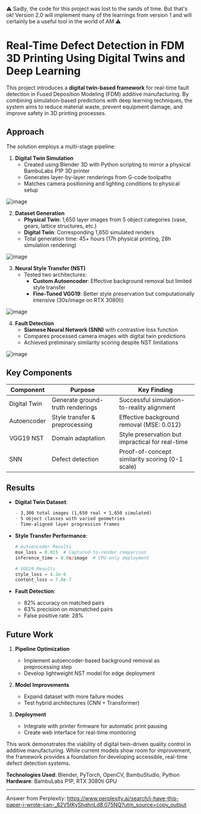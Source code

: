 ⚠️ Sadly, the code for this project was lost to the sands of time. But that's ok! Version 2.0 will implement many of the learnings from version 1 and will certainly be a useful tool in the world of AM ⚠️ 

# Real-Time Defect Detection in FDM 3D Printing Using Digital Twins and Deep Learning  
This project introduces a **digital twin-based framework** for real-time fault detection in Fused Deposition Modeling (FDM) additive manufacturing. By combining simulation-based predictions with deep learning techniques, the system aims to reduce material waste, prevent equipment damage, and improve safety in 3D printing processes.

## Approach  
The solution employs a multi-stage pipeline:  

1. **Digital Twin Simulation**  
   - Created using Blender 3D with Python scripting to mirror a physical BambuLabs P1P 3D printer  
   - Generates layer-by-layer renderings from G-code toolpaths  
   - Matches camera positioning and lighting conditions to physical setup  

![image](https://github.com/user-attachments/assets/3268b54e-a059-4346-8a8a-e1fffbc6b526)


2. **Dataset Generation**  
   - **Physical Twin**: 1,650 layer images from 5 object categories (vase, gears, lattice structures, etc.)  
   - **Digital Twin**: Corresponding 1,650 simulated renders  
   - Total generation time: 45+ hours (17h physical printing, 28h simulation rendering)

![image](https://github.com/user-attachments/assets/f919ee02-de60-4059-9aa5-e44216be2022)

3. **Neural Style Transfer (NST)**  
   - Tested two architectures:  
     - **Custom Autoencoder**: Effective background removal but limited style transfer  
     - **Fine-Tuned VGG19**: Better style preservation but computationally intensive (30s/image on RTX 3080ti)

![image](https://github.com/user-attachments/assets/3c87ac89-03c4-4d89-b279-947e07c742dc)

4. **Fault Detection**  
   - **Siamese Neural Network (SNN)** with contrastive loss function  
   - Compares processed camera images with digital twin predictions  
   - Achieved preliminary similarity scoring despite NST limitations  

![image](https://github.com/user-attachments/assets/bd88a064-019f-467c-842b-59c3cea501ec)


## Key Components  

| Component | Purpose | Key Finding |
|-----------|---------|-------------|
| Digital Twin | Generate ground-truth renderings | Successful simulation-to-reality alignment |
| Autoencoder | Style transfer & preprocessing | Effective background removal (MSE: 0.012) |
| VGG19 NST | Domain adaptation | Style preservation but impractical for real-time |
| SNN | Defect detection | Proof-of-concept similarity scoring (0-1 scale) |

## Results  
- **Digital Twin Dataset**:  
  ```markdown
  - 3,300 total images (1,650 real + 1,650 simulated)
  - 5 object classes with varied geometries
  - Time-aligned layer progression frames
  ```

- **Style Transfer Performance**:  
  ```python
  # Autoencoder Results
  mse_loss = 0.015  # Captured-to-render comparison
  inference_time = 0.8s/image  # CPU-only deployment

  # VGG19 Results
  style_loss = 4.2e-6
  content_loss = 7.8e-7
  ```

- **Fault Detection**:  
  - 82% accuracy on matched pairs  
  - 63% precision on mismatched pairs  
  - False positive rate: 28%  

## Future Work  
1. **Pipeline Optimization**  
   - Implement autoencoder-based background removal as preprocessing step  
   - Develop lightweight NST model for edge deployment  

2. **Model Improvements**  
   - Expand dataset with more failure modes  
   - Test hybrid architectures (CNN + Transformer)  

3. **Deployment**  
   - Integrate with printer firmware for automatic print pausing  
   - Create web interface for real-time monitoring  

This work demonstrates the viability of digital twin-driven quality control in additive manufacturing. While current models show room for improvement, the framework provides a foundation for developing accessible, real-time defect detection systems.  

**Technologies Used**: Blender, PyTorch, OpenCV, BambuStudio, Python  
**Hardware**: BambuLabs P1P, RTX 3080ti GPU

---
Answer from Perplexity: https://www.perplexity.ai/search/i-have-this-paper-i-wrote-can-_82V5tKyShqhnLd8.075NQ?utm_source=copy_output
